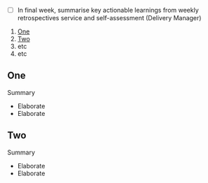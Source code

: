 - [ ] In final week, summarise key actionable learnings from weekly retrospectives service and self-assessment (Delivery Manager)

1. [One](#one)
1. [Two](#two)
1. etc
1. etc

## One

Summary

* Elaborate
* Elaborate

## Two

Summary

* Elaborate
* Elaborate